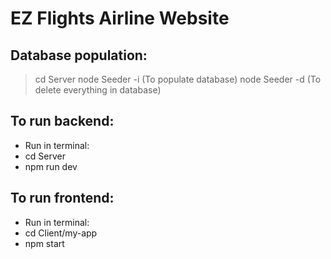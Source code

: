 # EZ Flights Airline Website

## Database population:
  > cd Server
  > node Seeder -i    (To populate database)
  > node Seeder -d    (To delete everything in database)
  
## To run backend:
- Run in terminal:
- cd Server
- npm run dev
  
## To run frontend:
- Run in terminal:
- cd Client/my-app
- npm start
